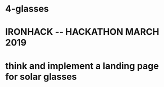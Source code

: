 # 4-glasses
# IRONHACK -- HACKATHON MARCH 2019
# think and implement a landing page for solar glasses
